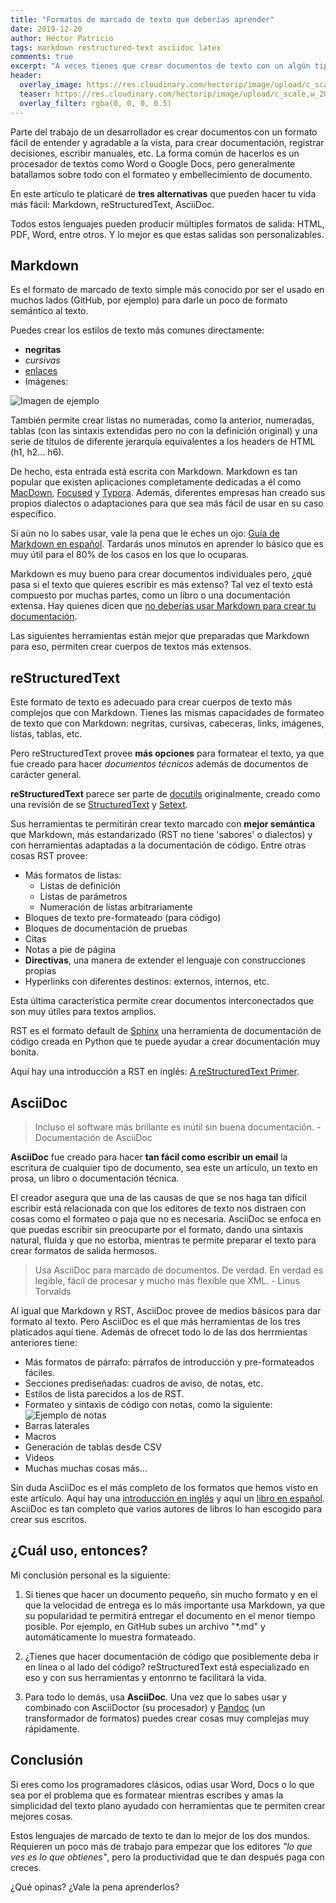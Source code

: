 ```yaml
---
title: "Formatos de marcado de texto que deberías aprender"
date: 2019-12-20
author: Héctor Patricio
tags: markdown restructured-text asciidoc latex
comments: true
excerpt: "A veces tienes que crear documentos de texto con un algún tipo de formato visual. Aprende lenguajes de marcado que te facilitarán la vida."
header:
  overlay_image: https://res.cloudinary.com/hectorip/image/upload/c_scale,w_1400/v1576563210/raychan-QtHYdJsBRFU-unsplash_mpyus4.jpg
  teaser: https://res.cloudinary.com/hectorip/image/upload/c_scale,w_200/v1576563210/raychan-QtHYdJsBRFU-unsplash_mpyus4.jpg
  overlay_filter: rgba(0, 0, 0, 0.5)
---
```


Parte del trabajo de un desarrollador es crear documentos con un formato fácil de entender y agradable a la vista, para crear documentación, registrar decisiones, escribir manuales, etc. La forma común de hacerlos es un procesador de textos como Word o Google Docs, pero generalmente batallamos sobre todo con el formateo y embellecimiento de documento.

En este artículo te platicaré de **tres alternativas** que pueden hacer tu vida más fácil: Markdown, reStructuredText, AsciiDoc.

Todos estos lenguajes pueden producir múltiples formatos de salida: HTML, PDF, Word, entre otros. Y lo mejor es que estas salidas son personalizables.

## Markdown

Es el formato de marcado de texto simple más conocido por ser el usado en muchos lados (GitHub, por ejemplo) para darle un poco de formato semántico al texto.

Puedes crear los estilos de texto más comunes directamente:

* **negritas**
* _cursivas_
* [enlaces](/)
* Imágenes:

![Imagen de ejemplo](https://res.cloudinary.com/hectorip/image/upload/c_scale,w_100/v1559453194/luis-dille-1098834-unsplash_vndt6g.jpg)

También permite crear listas no numeradas, como la anterior, numeradas, tablas (con las sintaxis extendidas pero no con la definición original) y una serie de títulos de diferente jerarquía equivalentes a los headers de HTML (h1, h2... h6).

De hecho, esta entrada está escrita con Markdown. Markdown es tan popular que existen aplicaciones completamente dedicadas a él como [MacDown](http://bit.ly/2M7YmLL
), [Focused](http://bit.ly/38Zhohc) y [Typora](http://bit.ly/2S4MX38). Además, diferentes empresas han creado sus propios dialectos o adaptaciones para que sea más fácil de usar en su caso específico.

Si aún no lo sabes usar, vale la pena que le eches un ojo: [Guía de Markdown en español](http://bit.ly/38S2l8G). Tardarás unos minutos en aprender lo básico que es muy útil para el 80% de los casos en los que lo ocuparas.

Markdown es muy bueno para crear documentos individuales pero, ¿qué pasa si el texto que quieres escribir es más extenso? Tal vez el texto está compuesto por muchas partes, como un libro o una documentación extensa. Hay quienes dicen que [no deberías usar Markdown para crear tu documentación](http://bit.ly/2sOpmJg).

Las siguientes herramientas están mejor que preparadas que Markdown para eso, permiten crear cuerpos de textos más extensos.

## reStructuredText

Este formato de texto es adecuado para crear cuerpos de texto más complejos que con Markdown. Tienes las mismas capacidades de formateo de texto que con Markdown: negritas, cursivas, cabeceras, links, imágenes, listas, tablas, etc.

Pero reStructuredText provee **más opciones** para formatear el texto, ya que fue creado para hacer _documentos técnicos_ además de documentos de carácter general.

**reStructuredText** parece ser parte de [docutils](http://bit.ly/2ECmEt2) originalmente, creado como una revisión de se [StructuredText](http://bit.ly/35NkdQk) y [Setext](http://bit.ly/2PIAdgT).

Sus herramientas te permitirán crear texto marcado con **mejor semántica** que Markdown, más estandarizado (RST no tiene 'sabores' o dialectos) y con herramientas adaptadas a la documentación de código. Entre otras cosas RST provee:

- Más formatos de listas:
  - Listas de definición
  - Listas de parámetros
  - Numeración de listas arbitrariamente
- Bloques de texto pre-formateado (para código)
- Bloques de documentación de pruebas
- Citas
- Notas a pie de página
- **Directivas**, una manera de extender el lenguaje con construcciones propias
- Hyperlinks con diferentes destinos: externos, internos, etc.

Esta última característica permite crear documentos interconectados que son muy útiles para textos amplios.

RST es el formato default de [Sphinx](http://bit.ly/35Jb6QP) una herramienta de documentación de código creada en Python que te puede ayudar a crear documentación muy bonita.

Aquí hay una introducción a RST en inglés: [A reStructuredText Primer](http://bit.ly/2rdQn8y).

## AsciiDoc

> Incluso el software más brillante es inútil sin buena documentación. - Documentación de AsciiDoc

**AsciiDoc** fue creado para hacer **tan fácil como escribir un email** la escritura de cualquier tipo de documento, sea este un artículo, un texto en prosa, un libro o documentación técnica.

El creador asegura que una de las causas de que se nos haga tan difícil escribir está relacionada con que los editores de texto nos distraen con cosas como el formateo o paja que no es necesaria. AsciiDoc se enfoca en que puedas escribir sin preocuparte por el formato, dando una sintaxis natural, fluída y que no estorba, mientras te permite preparar el texto para crear formatos de salida hermosos.

> Usa AsciiDoc para marcado de documentos. De verdad. En verdad es legible, fácil de procesar y mucho más flexible que XML. - Linus Torvalds

Al igual que Markdown y RST, AsciiDoc provee de medios básicos para dar formato al texto. Pero AsciiDoc es el que más herramientas de los tres platicados aquí tiene. Además de ofrecet todo lo de las dos herrmientas anteriores tiene:


- Más formatos de párrafo: párrafos de introducción y pre-formateados fáciles.
- Secciones prediseñadas: cuadros de aviso, de notas, etc.
- Estilos de lista parecidos a los de RST.
- Formateo y sintaxis de código con notas, como la siguiente:
![Ejemplo de notas](https://res.cloudinary.com/hectorip/image/upload/c_scale,w_700/v1576905208/Screenshot_2019-12-20_23.12.38_mdhrfj.png)
- Barras laterales
- Macros
- Generación de tablas desde CSV
- Videos
- Muchas muchas cosas más...

Sin duda AsciiDoc es el más completo de los formatos que hemos visto en este artículo. Aquí hay una [introducción en inglés](http://bit.ly/2PKzdZN) y aquí un [libro en español](http://bit.ly/2rgL3Bt). AsciiDoc es tan completo que varios autores de libros lo han escogido para crear sus escritos.


## ¿Cuál uso, entonces?

Mi conclusión personal es la siguiente:

1. Si tienes que hacer un documento pequeño, sin mucho formato y en el que la velocidad de entrega es lo más importante usa Markdown, ya que su popularidad te permitirá entregar el documento en el menor tiempo posible. Por ejemplo, en GitHub subes un archivo "*.md" y automáticamente lo muestra formateado.

2. ¿Tienes que hacer documentación de código que posiblemente deba ir en línea o al lado del código? reStructuredText está especializado en eso y con sus herramientas y entonrno te facilitará la vida.

3. Para todo lo demás, usa **AsciiDoc**. Una vez que lo sabes usar y combinado con AsciiDoctor (su procesador) y [Pandoc](http://bit.ly/2Q2zbeE) (un transformador de formatos) puedes crear cosas muy complejas muy rápidamente.

## Conclusión

Si eres como los programadores clásicos, odias usar Word, Docs o lo que sea por el problema que es formatear mientras escribes y amas la simplicidad del texto plano ayudado con herramientas que te permiten crear mejores cosas.

Estos lenguajes de marcado de texto te dan lo mejor de los dos mundos. Requieren un poco más de trabajo para empezar que los editores *"lo que ves es lo que obtienes"*, pero la productividad que te dan después paga con creces.

¿Qué opinas? ¿Vale la pena aprenderlos?